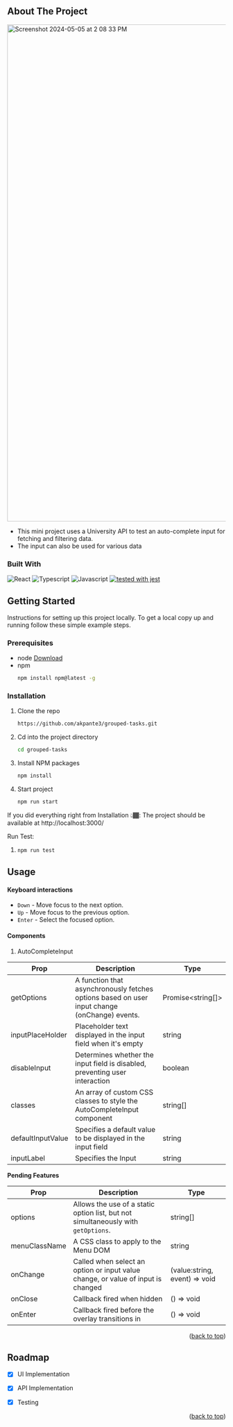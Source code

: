 
<a name="readme-top"></a>




<!-- ABOUT THE PROJECT -->
## About The Project

<img width="1145" alt="Screenshot 2024-05-05 at 2 08 33 PM" src="https://github.com/akpante3/auto-complete/assets/37974813/be301528-c0fe-409a-b121-ab91699e0e9f">


- This mini project uses a University API to test an auto-complete input for fetching and filtering data.
- The input can also be used for various data



### Built With

![React](https://img.shields.io/badge/-React-61DBFB?style=for-the-badge&labelColor=black&logo=react&logoColor=61DBFB)
![Typescript](https://img.shields.io/badge/Typescript-007acc?style=for-the-badge&labelColor=black&logo=typescript&logoColor=007acc)
![Javascript](https://img.shields.io/badge/Javascript-F0DB4F?style=for-the-badge&labelColor=black&logo=javascript&logoColor=F0DB4F)
[![tested with jest](https://img.shields.io/badge/tested_with-jest-99424f.svg?logo=jest)](https://github.com/jestjs/jest)



<!-- GETTING STARTED -->
## Getting Started

Instructions for setting up this project locally.
To get a local copy up and running follow these simple example steps.

### Prerequisites
* node <a href="https://nodejs.org/en">Download</a>
* npm
  ```sh
  npm install npm@latest -g
  ```

### Installation

1. Clone the repo
     ```sh
     https://github.com/akpante3/grouped-tasks.git
     ```
2. Cd into the project directory
     ```sh
     cd grouped-tasks
     ```
3. Install NPM packages
     ```sh
     npm install
     ```
4. Start project
     ```sh
     npm run start
     ```
If you did everything right from Installation 👆🏾: The project should be available at http://localhost:3000/


Run Test: 
1.  ```sh
    npm run test
      ```





<!-- USAGE EXAMPLES -->
## Usage

#### Keyboard interactions 

- ``Down`` - Move focus to the next option.
- ``Up`` - Move focus to the previous option.
- ``Enter`` - Select the focused option.



#### Components

1. AutoCompleteInput
   
| Prop | Description | Type |
| --- | --- | --- |
| getOptions |  A function that asynchronously fetches options based on user input change (onChange) events. | Promise<string[]> |
| inputPlaceHolder |  Placeholder text displayed in the input field when it's empty  | string |
| disableInput | Determines whether the input field is disabled, preventing user interaction | boolean |
| classes | An array of custom CSS classes to style the AutoCompleteInput component |string[] |
| defaultInputValue | Specifies a default value to be displayed in the input field |string |
| inputLabel | Specifies the Input <label> |string |

**Pending Features**

| Prop | Description | Type |
| --- | --- | --- |
| options | Allows the use of a static option list, but not simultaneously with `getOptions`. | string[] |
|menuClassName	| 	A CSS class to apply to the Menu DOM | string |
|onChange |	Called when select an option or input value change, or value of input is changed| (value:string, event) => void    |
|onClose	| Callback fired when hidden | () => void |
|onEnter |	Callback fired before the overlay transitions in | () => void |



<p align="right">(<a href="#readme-top">back to top</a>)</p>



<!-- ROADMAP -->
## Roadmap

- [x] UI Implementation
- [x] API Implementation 
- [x] Testing


<p align="right">(<a href="#readme-top">back to top</a>)</p>



